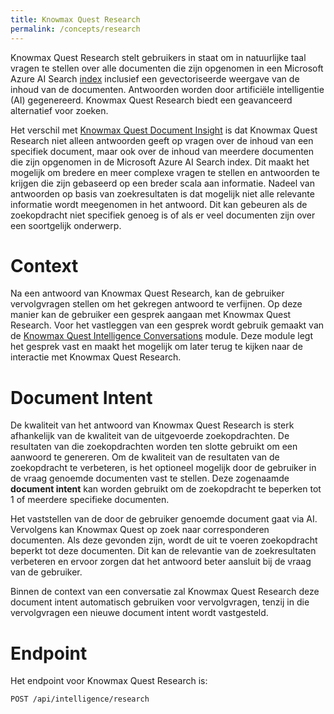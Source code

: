 ```yaml
---
title: Knowmax Quest Research
permalink: /concepts/research
---
```


Knowmax Quest Research stelt gebruikers in staat om in natuurlijke taal vragen te stellen over alle documenten die zijn opgenomen in een Microsoft Azure AI Search [index](/concepts/indexes) inclusief een gevectoriseerde weergave van de inhoud van de documenten. Antwoorden worden door artificiële intelligentie (AI) gegenereerd. Knowmax Quest Research biedt een geavanceerd alternatief voor zoeken. 

Het verschil met [Knowmax Quest Document Insight](/concepts/document-insight) is dat Knowmax Quest Research niet alleen antwoorden geeft op vragen over de inhoud van een specifiek document, maar ook over de inhoud van meerdere documenten die zijn opgenomen in de Microsoft Azure AI Search index. Dit maakt het mogelijk om bredere en meer complexe vragen te stellen en antwoorden te krijgen die zijn gebaseerd op een breder scala aan informatie. Nadeel van antwoorden op basis van zoekresultaten is dat mogelijk niet alle relevante informatie wordt meegenomen in het antwoord. Dit kan gebeuren als de zoekopdracht niet specifiek genoeg is of als er veel documenten zijn over een soortgelijk onderwerp.

# Context
Na een antwoord van Knowmax Quest Research, kan de gebruiker vervolgvragen stellen om het gekregen antwoord te verfijnen. Op deze manier kan de gebruiker een gesprek aangaan met Knowmax Quest Research. Voor het vastleggen van een gesprek wordt gebruik gemaakt van de [Knowmax Quest Intelligence Conversations](/concepts/intelligence-conversations) module. Deze module legt het gesprek vast en maakt het mogelijk om later terug te kijken naar de interactie met Knowmax Quest Research.

# Document Intent
De kwaliteit van het antwoord van Knowmax Quest Research is sterk afhankelijk van de kwaliteit van de uitgevoerde zoekopdrachten. De resultaten van die zoekopdrachten worden ten slotte gebruikt om een aanwoord te genereren. Om de kwaliteit van de resultaten van de zoekopdracht te verbeteren, is het optioneel mogelijk door de gebruiker in de vraag genoemde documenten vast te stellen. Deze zogenaamde **document intent** kan worden gebruikt om de zoekopdracht te beperken tot 1 of meerdere specifieke documenten.

Het vaststellen van de door de gebruiker genoemde document gaat via AI. Vervolgens kan Knowmax Quest op zoek naar corresponderen documenten. Als deze gevonden zijn, wordt de uit te voeren zoekopdracht beperkt tot deze documenten. Dit kan de relevantie van de zoekresultaten verbeteren en ervoor zorgen dat het antwoord beter aansluit bij de vraag van de gebruiker.

Binnen de context van een conversatie zal Knowmax Quest Research deze document intent automatisch gebruiken voor vervolgvragen, tenzij in die vervolgvragen een nieuwe document intent wordt vastgesteld. 

# Endpoint
Het endpoint voor Knowmax Quest Research is:

```
POST /api/intelligence/research
```